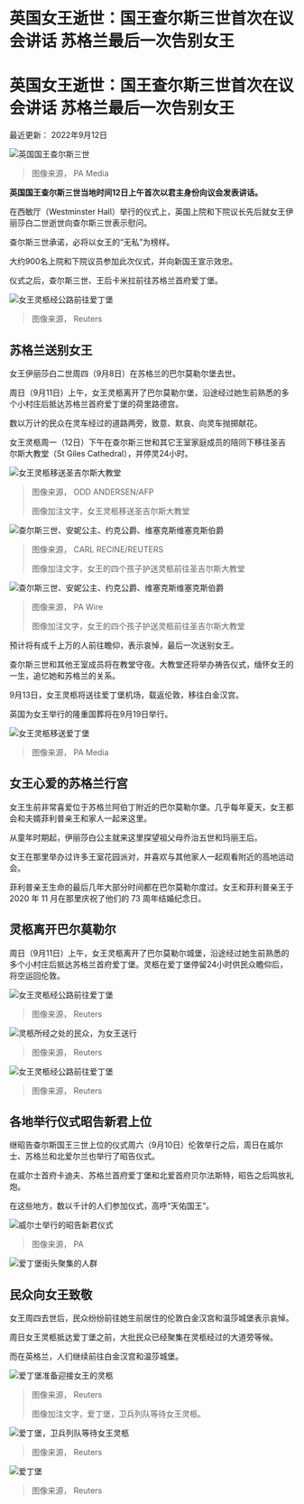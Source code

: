 # 英国女王逝世：国王查尔斯三世首次在议会讲话 苏格兰最后一次告别女王

#  英国女王逝世：国王查尔斯三世首次在议会讲话 苏格兰最后一次告别女王


最近更新： 2022年9月12日

![英国国王查尔斯三世](_126683551_b1c6c7c1-faca-41d8-843d-df9b5ba3b90f.jpg)

> 图像来源，  PA Media

**英国国王查尔斯三世当地时间12日上午首次以君主身份向议会发表讲话。**

在西敏厅（Westminster Hall）举行的仪式上，英国上院和下院议长先后就女王伊丽莎白二世逝世向查尔斯三世表示慰问。

查尔斯三世承诺，必将以女王的“无私”为榜样。

大约900名上院和下院议员参加此次仪式，并向新国王宣示效忠。

仪式之后，查尔斯三世、王后卡米拉前往苏格兰首府爱丁堡。

![女王灵柩经公路前往爱丁堡](_126673074_9a37c23d-b4fb-4a60-a5f0-e9fd02165982.jpg)

> 图像来源，  Reuters

##  苏格兰送别女王

女王伊丽莎白二世周四（9月8日）在苏格兰的巴尔莫勒尔堡去世。

周日（9月11日）上午，女王灵柩离开了巴尔莫勒尔堡，沿途经过她生前熟悉的多个小村庄后抵达苏格兰首府爱丁堡的荷里路德宫。

数以万计的民众在灵车经过的道路两旁，致意、默哀、向灵车抛掷献花。

女王灵柩周一（12日）下午在查尔斯三世和其它王室家庭成员的陪同下移往圣吉尔斯大教堂（St Giles Cathedral），并停灵24小时。

![女王灵柩移送圣吉尔斯大教堂](_126687260_fa9ad9d2-b1e7-4340-86f5-21b16bba1f10.jpg)

> 图像来源，  ODD ANDERSEN/AFP
>
> 图像加注文字，女王灵柩移送圣吉尔斯大教堂

![查尔斯三世、安妮公主、约克公爵、维塞克斯维塞克斯伯爵](_126687261_587c70d4-82ec-4431-b7fd-6f666e255ceb.jpg)

> 图像来源，  CARL RECINE/REUTERS
>
> 图像加注文字，女王的四个孩子护送灵柩前往圣吉尔斯大教堂

![查尔斯三世、安妮公主、约克公爵、维塞克斯维塞克斯伯爵](_126687259_f4cbef52-bc29-4955-8676-7681751acc06.jpg)

> 图像来源，  PA Wire
>
> 图像加注文字，女王的四个孩子护送灵柩前往圣吉尔斯大教堂

预计将有成千上万的人前往瞻仰，表示哀悼，最后一次送别女王。

查尔斯三世和其他王室成员将在教堂守夜。大教堂还将举办祷告仪式，缅怀女王的一生，追忆她和苏格兰的关系。

9月13日，女王灵柩将送往爱丁堡机场，载返伦敦，移往白金汉宫。

英国为女王举行的隆重国葬将在9月19日举行。

![女王灵柩移送爱丁堡](_126683552_dedc1edd-05fc-42e7-9b54-bf3b621fe1f4.jpg)

> 图像来源，  PA Media

##  女王心爱的苏格兰行宫

女王生前非常喜爱位于苏格兰阿伯丁附近的巴尔莫勒尔堡。几乎每年夏天，女王都会和夫婿菲利普亲王和家人一起来这里。

从童年时期起，伊丽莎白公主就来这里探望祖父母乔治五世和玛丽王后。

女王在那里举办过许多王室花园派对，并喜欢与其他家人一起观看附近的高地运动会。

菲利普亲王生命的最后几年大部分时间都在巴尔莫勒尔度过。女王和菲利普亲王于 2020 年 11 月在那里庆祝了他们的 73 周年结婚纪念日。

##  灵柩离开巴尔莫勒尔

周日（9月11日）上午，女王灵柩离开了巴尔莫勒尔城堡，沿途经过她生前熟悉的多个小村庄后抵达苏格兰首府爱丁堡。灵柩在爱丁堡停留24小时供民众瞻仰后，将空运回伦敦。

![女王灵柩经公路前往爱丁堡](_126673336_7fcced1f-8471-45f0-94ee-826fc70d9eff.jpg)

> 图像来源，  Reuters

![灵柩所经之处的民众，为女王送行](_126673078_5f36d246-51e8-46e5-a791-366c2f143dda.jpg)

> 图像来源，  Reuters

![女王灵柩经公路前往爱丁堡](_126673080_88a9fe91-a01c-402b-a0d1-09bbb100d3db.jpg)

> 图像来源，  Reuters

##  各地举行仪式昭告新君上位

继昭告查尔斯国王三世上位的仪式周六（9月10日）伦敦举行之后，周日在威尔士、苏格兰和北爱尔兰也举行了昭告仪式。

在威尔士首府卡迪夫、苏格兰首府爱丁堡和北爱首府贝尔法斯特，昭告之后鸣放礼炮。

在这些地方，数以千计的人们参加仪式，高呼“天佑国王”。

![威尔士举行的昭告新君仪式](_126673340_9bf95eb7-ed3c-489d-b107-f30ff84d214a.jpg)

> 图像来源，  PA

![爱丁堡街头聚集的人群](_126673338_fcfa3500-cab5-423c-b7e5-24386fab72f9.jpg)

##  民众向女王致敬

女王周四去世后，民众纷纷前往她生前居住的伦敦白金汉宫和温莎城堡表示哀悼。

周日女王灵柩抵达爱丁堡之前，大批民众已经聚集在灵柩经过的大道旁等候。

而在英格兰，人们继续前往白金汉宫和温莎城堡。

![爱丁堡准备迎接女王的灵柩](_126673342_80efdf7d-8439-4b0d-a7de-d6cd68a4bfda.jpg)

> 图像来源，  Reuters
>
> 图像加注文字，爱丁堡，卫兵列队等待女王灵柩。

![爱丁堡，卫兵列队等待女王灵柩](_126673344_3a8c6f0d-b0e3-41cd-80bb-081685e2397f.jpg)

> 图像来源，  Reuters

![爱丁堡](_126673902_d816ab16-8d6c-4ee2-94ba-06bb2a77a505.jpg)

> 图像来源，  Reuters


